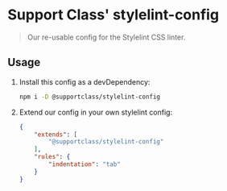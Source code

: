 # Support Class' stylelint-config

> Our re-usable config for the Stylelint CSS linter.

## Usage

1. Install this config as a devDependency:

    ```bash
    npm i -D @supportclass/stylelint-config
    ```

2. Extend our config in your own stylelint config:

	```json
	{
		"extends": [
			"@supportclass/stylelint-config"
		],
		"rules": {
			"indentation": "tab"
		}
	}
	```
